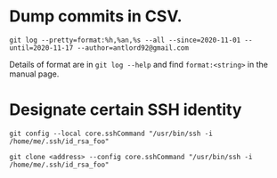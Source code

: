 # Dump commits in CSV.

```
git log --pretty=format:%h,%an,%s --all --since=2020-11-01 --until=2020-11-17 --author=antlord92@gmail.com
```

Details of format are in `git log --help` and find `format:<string>` in the manual page.

# Designate certain SSH identity

```
git config --local core.sshCommand "/usr/bin/ssh -i /home/me/.ssh/id_rsa_foo"
```

```
git clone <address> --config core.sshCommand "/usr/bin/ssh -i /home/me/.ssh/id_rsa_foo"
```
